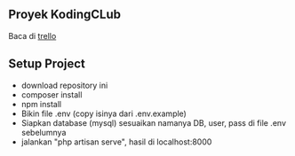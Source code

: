 
## Proyek KodingCLub

Baca di [trello](https://trello.com/b/jhDIV1CH/beta-dev)

## Setup Project
- download repository ini
- composer install
- npm install
- Bikin file .env (copy isinya dari .env.example)
- Siapkan database (mysql) sesuaikan namanya DB, user, pass di file .env sebelumnya
- jalankan "php artisan serve", hasil di localhost:8000